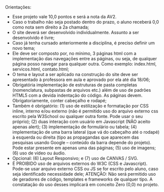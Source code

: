 Orientações:
- Esse projeto vale 10,0 pontos e será a nota da AV2.
- Caso o trabalho não seja postado dentro do prazo, o aluno receberá 0,0 como nota sem direito a 2a chamada;
- O site deverá ser desenvolvido individualmente. Assunto a ser desenvolvido é livre;
- Caso já tenha cursado anteriormente a disciplina, é preciso definir um novo tema;
- Ele deve ser composto por, no mínimo, 3 páginas html com a implementação das navegações entre as páginas, ou seja, de qualquer página posso navegar para qualquer outra. Como exemplo: index.html, servicos.html, contato.html;
- O tema e layout a ser aplicado na construção do site deve ser apresentado à professora em aula e aprovado por ela até dia 18/06;
-  Obrigatória implementação de estruturas de pasta completas (nomenclatura, subpastas de arquivos etc.) além de uso de padrões HTML5 com a devida indentação do código. As páginas devem. Obrigatoriamente, conter cabeçalho e rodapé;
- Também é obrigatório:
   (1) uso de estilização e formatação por CSS inline, interno e/ou externo (não é permitido uso do arquivo externo css escrito pela W3School ou qualquer outra fonte. Pode usar o seu próprio); 
   (2) duas interação com usuário em Javascript (NÃO aceito apenas alert); 
   (3) implementação de formulário ou tabela;
   (4) implementação de uma barra lateral (que vá do cabeçalho até o rodapé) à esquerda ou direita (tipo as propagandas que aparecem das pesquisas usando Google – conteúdo da barra depende do projeto). Pode estar presente em apenas uma das páginas;
  (5) uso de imagens;
  (6) uso de vídeo ou áudio.
- Opcional:
  (6) Layout Responsivo; e
  (7) uso de CANVAS / SVG.
- É PROIBIDO uso de arquivos externos do W3C (CSS e Javascript). Pode-se usar arquivo externo CSS ou JS se for escrito pelo aluno, caso seja identificado necessidade dele;
ATENÇÃO: Não será permitido uso de geradores de código, templates e frameworks de qualquer tipo. A constatação do uso desses implicará em conceito Zero (0,0) no projeto.

